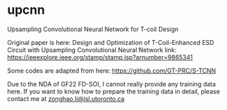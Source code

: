 # upcnn
Upsampling Convolutional Neural Network for T-coil Design

Original paper is here: Design and Optimization of T-Coil-Enhanced ESD Circuit with Upsampling Convolutional Neural Network 
link: https://ieeexplore.ieee.org/stamp/stamp.jsp?arnumber=9865341

Some codes are adapted from here: https://github.com/GT-PRC/S-TCNN

Due to the NDA of GF22 FD-SOI, I cannot really provide any training data here. If you want to know how to prepare the training data in detail, please contact me at zonghao.li@isl.utoronto.ca
